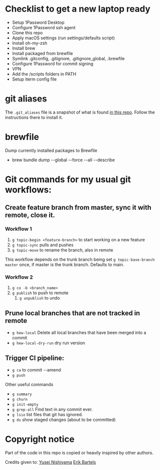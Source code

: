 # Checklist to get a new laptop ready
- Setup 1Password Desktop
- Configure 1Password ssh agent
- Clone this repo
- Apply macOS settings (run settings/defaults script)
- Install oh-my-zsh
- Install brew
- Install packaged from brewfile
- Symlink .gitconfig, .gitignore, .gitignore_global, .brewfile
- Configure 1Password for commit signing
- VPN
- Add the /scripts folders in PATH
- Setup iterm config file


# git aliases
The `.git_aliases` file is a snapshot of what is found [in this repo](https://github.com/GitAlias/gitalias). Follow the instructions there to install it.

# brewfile
Dump currently installed packages to Brewfile
- brew bundle dump --global --force --all --describe


# Git commands for my usual git workflows:

## Create feature branch from master, sync it with remote, close it.

### Workflow 1
1. `g topic-begin <feature-branch>` to start working on a new feature
2. `g topic-sync` pulls and pushes
3. `g topic-move` to rename the branch, also in remote

This workflow depends on the trunk branch being set
`g topic-base-branch master` once, if master is the trunk branch. Defaults to main.

### Workflow 2

1. `g co -b <branch_name>`
2. `g publish` to push to remote
   1. `g unpublish` to undo

## Prune local branches that are not tracked in remote
- `g hew-local` Delete all local branches that have been merged into a commit
- `g hew-local-dry-run` dry run version

## Trigger CI pipeline:
* `g ca` to commit --amend
* `g push`

Other useful commands
* `g summary`
* `g churn`
* `g init-empty`
* `g grep-all` Find text in any commit ever.
* `g lsio` list files that git has ignored.
* `g ds` show staged changes (about to be committed)

# Copyright notice
Part of the code in this repo is copied or heavily inspired by other authors.

Credits given to:
[Yusei Nishiyama](https://github.com/yuseinishiyama)
[Erik Bartels](https://github.com/ebartels)